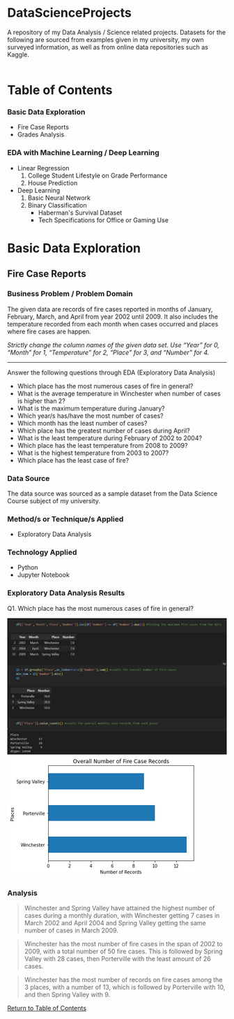 <h1> DataScienceProjects </h1>
A repository of my Data Analysis / Science related projects. Datasets for the following are sourced from examples given in my university, my own surveyed information, as well as from online data repositories such as Kaggle.
<br /><br />
<h1 id="table-of-contents"> Table of Contents </h1>

<nav>
<h3> Basic Data Exploration </h3>

<ul>
  <li>Fire Case Reports</li>
  <li>Grades Analysis</li>
</ul>

<h3> EDA with Machine Learning / Deep Learning </h3>
<ul>
<li>Linear Regression 
  <ol>
    <li>College Student Lifestyle on Grade Performance</li>
    <li>House Prediction</li>
  </ol>
</li>
<li>Deep Learning
  <ol>
    <li>Basic Neural Network</li>
    <li>Binary Classification
      <ul>
        <li>Haberman's Survival Dataset</li>
        <li>Tech Specifications for Office or Gaming Use</li>
      </ul>
    </li>
  </ol>
</li>
</ul>

</nav>

<h1> Basic Data Exploration </h1>

<h2> Fire Case Reports </h2>

<h3> Business Problem / Problem Domain </h3>

The given data are records of fire cases reported in months of January, February, March, and April from year 2002 until 2009. 
It also includes the temperature recorded from each month when cases occurred and places where fire cases are happen.

<i>Strictly change the column names of the given data set.  Use “Year” for 0, “Month” for 1, “Temperature” for 2, “Place” for 3, and “Number” for 4.</i>

<hr>

Answer the following questions through EDA (Exploratory Data Analysis)

<ul>
    <li>Which place has the most numerous cases of fire in general?</li>
    <li>What is the average temperature in Winchester when number of cases is higher than 2?</li>
    <li>What is the maximum temperature during January?</li>
    <li>Which year/s has/have the most number of cases?</li>
    <li>Which month has the least number of cases?</li>
    <li>Which place has the greatest number of cases during April?</li>
    <li>What is the least temperature during February of 2002 to 2004?</li>
    <li>Which place has the least temperature from 2008 to 2009?</li>
    <li>What is the highest temperature from 2003 to 2007?</li>
    <li>Which place has the least case of fire?</li>
</ul>

<h3> Data Source </h3>

The data source was sourced as a sample dataset from the Data Science Course subject of my university.

<h3> Method/s or Technique/s Applied </h3>

<ul>
  <li>Exploratory Data Analysis</li>
</ul>

<h3> Technology Applied </h3>

<ul>
  <li>Python</li>
  <li>Jupyter Notebook</li>
</ul>

<h3> Exploratory Data Analysis Results </h3>

<p> Q1. Which place has the most numerous cases of fire in general? </p>

<img src="DataScienceProjects\Basic Data Exploration\Fire Case Reports\Q1_1.png" alt="python code for Q1">

<img src="DataScienceProjects\Basic Data Exploration\Fire Case Reports\Q1_2.png" alt="Q1 bar graph">

<h3> Analysis </h3>

> Winchester and Spring Valley have attained the highest number of cases during a monthly duration, with Winchester getting 7 cases in March 2002 and April 2004 and Spring Valley getting the same number of cases in March 2009.

> Winchester has the most number of fire cases in the span of 2002 to 2009, with a total number of 50 fire cases. This is followed by Spring Valley with 28 cases, then Porterville with the least amount of 26 cases.

> Winchester has the most number of records on fire cases among the 3 places, with a number of 13, which is followed by Porterville with 10, and then Spring Valley with 9. 

<nav>
<p><a href="#table-of-contents">Return to Table of Contents</a></p>
</nav>
